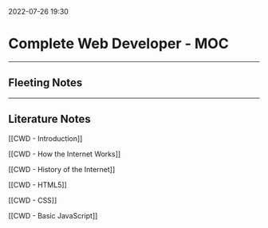2022-07-26 19:30
# Complete Web Developer - MOC
---
## Fleeting Notes


---
## Literature Notes
[[CWD - Introduction]]

[[CWD - How the Internet Works]]

[[CWD - History of the Internet]]

[[CWD - HTML5]]

[[CWD - CSS]]

[[CWD - Basic JavaScript]]
